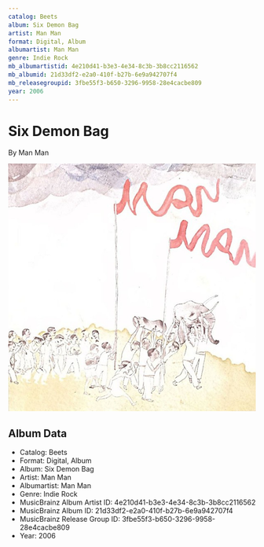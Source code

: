 ```yaml
---
catalog: Beets
album: Six Demon Bag
artist: Man Man
format: Digital, Album
albumartist: Man Man
genre: Indie Rock
mb_albumartistid: 4e210d41-b3e3-4e34-8c3b-3b8cc2116562
mb_albumid: 21d33df2-e2a0-410f-b27b-6e9a942707f4
mb_releasegroupid: 3fbe55f3-b650-3296-9958-28e4cacbe809
year: 2006
---
```


# Six Demon Bag

By Man Man

![](../../assets/beetscovers/Man_Man-Six_Demon_Bag.jpg)

## Album Data

- Catalog: Beets
- Format: Digital, Album
- Album: Six Demon Bag
- Artist: Man Man
- Albumartist: Man Man
- Genre: Indie Rock
- MusicBrainz Album Artist ID: 4e210d41-b3e3-4e34-8c3b-3b8cc2116562
- MusicBrainz Album ID: 21d33df2-e2a0-410f-b27b-6e9a942707f4
- MusicBrainz Release Group ID: 3fbe55f3-b650-3296-9958-28e4cacbe809
- Year: 2006

